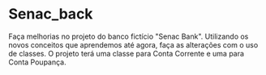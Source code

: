 # Senac_back
Faça melhorias no projeto do banco fictício "Senac Bank". Utilizando os novos conceitos que aprendemos até agora, faça as alterações com o uso de classes. O projeto terá uma classe para Conta Corrente e uma para Conta Poupança.

